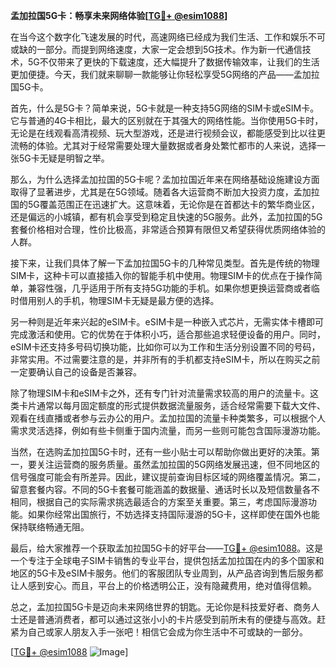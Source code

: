 **孟加拉国5G卡：畅享未来网络体验[[TG💪+ @esim1088](https://t.me/s/esim1088)]**

在当今这个数字化飞速发展的时代，高速网络已经成为我们生活、工作和娱乐不可或缺的一部分。而提到网络速度，大家一定会想到5G技术。作为新一代通信技术，5G不仅带来了更快的下载速度，还大幅提升了数据传输效率，让我们的生活更加便捷。今天，我们就来聊聊一款能够让你轻松享受5G网络的产品——孟加拉国5G卡。

首先，什么是5G卡？简单来说，5G卡就是一种支持5G网络的SIM卡或eSIM卡。它与普通的4G卡相比，最大的区别就在于其强大的网络性能。当你使用5G卡时，无论是在线观看高清视频、玩大型游戏，还是进行视频会议，都能感受到比以往更流畅的体验。尤其对于经常需要处理大量数据或者身处繁忙都市的人来说，选择一张5G卡无疑是明智之举。

那么，为什么选择孟加拉国的5G卡呢？孟加拉国近年来在网络基础设施建设方面取得了显著进步，尤其是在5G领域。随着各大运营商不断加大投资力度，孟加拉国的5G覆盖范围正在迅速扩大。这意味着，无论你是在首都达卡的繁华商业区，还是偏远的小城镇，都有机会享受到稳定且快速的5G服务。此外，孟加拉国的5G套餐价格相对合理，性价比极高，非常适合预算有限但又希望获得优质网络体验的人群。

接下来，让我们具体了解一下孟加拉国5G卡的几种常见类型。首先是传统的物理SIM卡，这种卡可以直接插入你的智能手机中使用。物理SIM卡的优点在于操作简单，兼容性强，几乎适用于所有支持5G功能的手机。如果你想更换运营商或者临时借用别人的手机，物理SIM卡无疑是最方便的选择。

另一种则是近年来兴起的eSIM卡。eSIM卡是一种嵌入式芯片，无需实体卡槽即可完成激活和使用。它的优势在于体积小巧，适合那些追求轻便设备的用户。同时，eSIM卡还支持多号码切换功能，比如你可以为工作和生活分别设置不同的号码，非常实用。不过需要注意的是，并非所有的手机都支持eSIM卡，所以在购买之前一定要确认自己的设备是否兼容。

除了物理SIM卡和eSIM卡之外，还有专门针对流量需求较高的用户的流量卡。这类卡片通常以每月固定额度的形式提供数据流量服务，适合经常需要下载大文件、观看在线直播或者参与云办公的用户。孟加拉国的流量卡种类繁多，可以根据个人需求灵活选择，例如有些卡侧重于国内流量，而另一些则可能包含国际漫游功能。

当然，在选购孟加拉国5G卡时，还有一些小贴士可以帮助你做出更好的决策。第一，要关注运营商的服务质量。虽然孟加拉国的5G网络发展迅速，但不同地区的信号强度可能会有所差异。因此，建议提前查询目标区域的网络覆盖情况。第二，留意套餐内容。不同的5G卡套餐可能涵盖的数据量、通话时长以及短信数量各不相同，根据自己的实际需求挑选最适合的方案至关重要。第三，考虑国际漫游功能。如果你经常出国旅行，不妨选择支持国际漫游的5G卡，这样即使在国外也能保持联络畅通无阻。

最后，给大家推荐一个获取孟加拉国5G卡的好平台——[TG💪+ @esim1088](https://t.me/s/esim1088)。这是一个专注于全球电子SIM卡销售的专业平台，提供包括孟加拉国在内的多个国家和地区的5G卡及eSIM卡服务。他们的客服团队专业周到，从产品咨询到售后服务都让人感到安心。而且，平台上的价格透明公正，没有隐藏费用，绝对值得信赖。

总之，孟加拉国5G卡是迈向未来网络世界的钥匙。无论你是科技爱好者、商务人士还是普通消费者，都可以通过这张小小的卡片感受到前所未有的便捷与高效。赶紧为自己或家人朋友入手一张吧！相信它会成为你生活中不可或缺的一部分。

[[TG💪+ @esim1088](https://t.me/s/esim1088) ![Image](https://i.postimg.cc/4NQfJmqS/Snipaste-2025-05-13-00-14-12.png)]